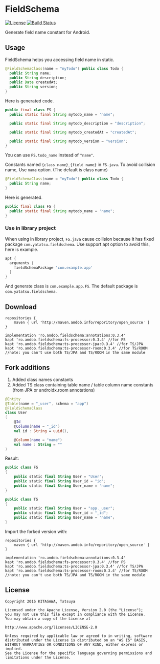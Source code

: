 # FieldSchema

[![License](https://img.shields.io/badge/license-Apache%202-blue.svg)](https://www.apache.org/licenses/LICENSE-2.0)
[![Build Status](https://travis-ci.org/yatatsu/FieldSchema.svg?branch=master)](https://travis-ci.org/yatatsu/FieldSchema)

Generate field name constant for Android.

## Usage

FieldSchema helps you accessing field name in static.

```java
@FieldSchemaClass(name = "myTodo") public class Todo {
  public String name;
  public String description;
  public Date createdAt;
  public String version;
}
```

Here is generated code.

```java
public final class FS {
  public static final String mytodo_name = "name";

  public static final String mytodo_description = "description";

  public static final String mytodo_createdAt = "createdAt";

  public static final String mytodo_version = "version";
}
```

You can use `FS.todo_name` instead of `"name"`.

Constants named `{class name}_{field name}` in `FS.java`. To avoid collision name, Use `name` option. (The default is class name)

```java
@FieldSchemaClass(name = "myTodo") public class Todo {
  public String name;
}
```

Here is generated.

```java
public final class FS {
  public static final String mytodo_name = "name";
}
```

### Use in library project

When using in library project, `FS.java` cause collision because it has fixed package `com.yatatsu.fieldschema`.
Use support apt option to avoid this, here is example.

```build.gradle
apt {
  arguments {
    fieldSchemaPackage 'com.example.app'
  }
}
```

And generate class is `com.example.app.FS`. The default package is `com.yatatsu.fieldschema`.

## Download

```
repositories {
    maven { url 'http://maven.andob.info/reporitory/open_source' }
}
```

```
implementation 'ro.andob.fieldschema:annotations:0.3.4'
kapt 'ro.andob.fieldschema:fs-processor:0.3.4' //for FS
kapt 'ro.andob.fieldschema:ts-processor-jpa:0.3.4' //for TS/JPA
kapt 'ro.andob.fieldschema:ts-processor-room:0.3.4' //for TS/ROOM
//note: you can't use both TS/JPA and TS/ROOM in the same module
```

## Fork additions

1. Added class names constants
2. Added TS class containing table name / table column name constants (from JPA or androidx.room annotations)

```kotlin
@Entity
@Table(name = "_user", schema = "app")
@FieldSchemaClass
class User
(
    @Id
    @Column(name = "_id")
    val id : String = uuid(),

    @Column(name = "name")
    val name : String = ""
)
```

Result:

```kotlin
public class FS
{
    public static final String User = "User";
    public static final String User_id = "id";
    public static final String User_name = "name";
}
```

```kotlin
public class TS
{
    public static final String User = "app._user";
    public static final String User_id = "_id";
    public static final String User_name = "name";
}
```

Import the forked version with:

```
repositories {
    maven { url 'http://maven.andob.info/reporitory/open_source' }
}
```

```
implementation 'ro.andob.fieldschema:annotations:0.3.4'
kapt 'ro.andob.fieldschema:fs-processor:0.3.4' //for FS
kapt 'ro.andob.fieldschema:ts-processor-jpa:0.3.4' //for TS/JPA
kapt 'ro.andob.fieldschema:ts-processor-room:0.3.4' //for TS/ROOM
//note: you can't use both TS/JPA and TS/ROOM in the same module
```


## License

```
Copyright 2016 KITAGAWA, Tatsuya

Licensed under the Apache License, Version 2.0 (the "License");
you may not use this file except in compliance with the License.
You may obtain a copy of the License at

http://www.apache.org/licenses/LICENSE-2.0

Unless required by applicable law or agreed to in writing, software
distributed under the License is distributed on an "AS IS" BASIS,
WITHOUT WARRANTIES OR CONDITIONS OF ANY KIND, either express or implied.
See the License for the specific language governing permissions and
limitations under the License.
```
